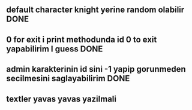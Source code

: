 ## default character knight yerine random olabilir DONE

## 0 for exit i print methodunda id 0 to exit yapabilirim I guess DONE

## admin karakterinin id sini -1 yapip gorunmeden secilmesini saglayabilirim DONE

## textler yavas yavas yazilmali
